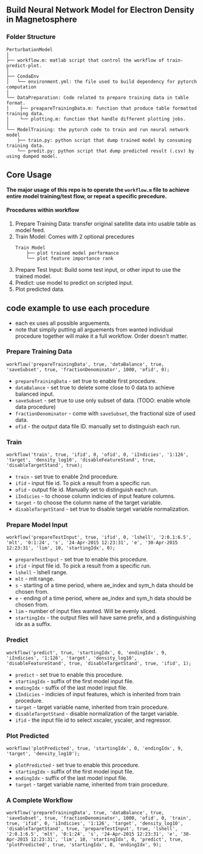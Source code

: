 ## Build Neural Network Model for Electron Density in Magnetosphere

### Folder Structure
```
PerturbationModel
│
├── workflow.m: matlab script that control the workflow of train-predict-plot.
│
├── CondaEnv
│   └── environment.yml: the file used to build dependency for pytorch computation
│
└── DataPreparation: Code related to prepare training data in table format.
│    ├── preapareTrainingData.m: function that produce table formatted training data.
│    └── plotting.m: function that handle different plotting jobs.
│
└── ModelTraining: the pytorch code to train and run neural network model
    ├── train.py: python script that dump trained model by consuming training data.
    └── predit.py: python script that dump predicted result (.csv) by using dumped model.
```

## Core Usage
**The major usage of this repo is to operate the `workflow.m` file to achieve entire model training/test flow, or repeat a specific precedure.**

#### Procedures within workflow
1. Prepare Training Data: transfer original satellite data into usable table as model feed.
2. Train Model: Comes with 2 optional precedures
    ```
    Train Model
        ├── plot trained model performance
        └── plot feature importance rank
    ```
3. Prepare Test Input: Build some test input, or other input to use the trained model.
4. Predict: use model to predict on scripted input.
5. Plot predicted data.

## code example to use each procedure
- each ex uses all possible arguements.
- note that simpily putting all arguements from wanted individual procedure together will make it a full workflow. Order doesn't matter.

### Prepare Training Data
```
workflow('prepareTrainingData', true, 'dataBalance', true, 'saveSubset', true, 'fractionDenominator', 1000, 'ofid', 0);
```
- `prepareTrainingData` - set true to enable first procedure.
- `dataBalance` - set true to delete some close to 0 data to achieve balanced input.
- `saveSubset` - set true to use only subset of data. (TODO: enable whole data procedure)
- `fractionDenominator` - come with `saveSubset`, the fractional size of used data.
- `ofid` - the output data file ID. manually set to distinguish each run.

### Train
```
workflow('train', true, 'ifid', 0, 'ofid', 0, 'iIndicies', '1:126', 'target', 'density_log10', 'disableFeatureStand', true, 'disableTargetStand', true);
```
- `train` - set true to enable 2nd procedure.
- `ifid` - input file id. To pick a result from a specific run.
- `ofid` - output file id. Manually set to distinguish each run.
- `iIndicies` - to choose column indicies of input feature columns.
- `target` - to choose the column name of the target variable.
- `disableTargetStand` - set true to disable target variable normalization.

### Prepare Model Input
```
workflow('prepareTestInput', true, 'ifid', 0, 'lshell', '2:0.1:6.5', 'mlt', '0:1:24', 's', '24-Apr-2015 12:23:31', 'e', '30-Apr-2015 12:23:31', 'lim', 10, 'startingIdx', 0);
```
- `prepareTestInput` - set true to enable this procedure.
- `ifid` - input file id. To pick a result from a specific run.
- `lshell` - lshell range.
- `mlt` - mlt range.
- `s` - starting of a time period, where ae_index and sym_h data should be chosen from.
- `e` - ending of a time period, where ae_index and sym_h data should be chosen from.
- `lim` - number of input files wanted. Will be evenly sliced.
- `startingIdx` - the output files will have same prefix, and a distinguishing idx as a suffix.

### Predict
```
workflow('predict', true, 'startingIdx', 0, 'endingIdx', 9, 'iIndicies', '1:126', 'target', 'density_log10', 'disableFeatureStand', true, 'disableTargetStand', true, 'ifid', 1);
```
- `predict` - set true to enable this procedure.
- `startingIdx` - suffix of the first model input file.
- `endingIdx` - suffix of the last model input file.
- `iIndicies` - indicies of input features, which is inherited from train procedure.
- `target` - target variable name, inherited from train procedure.
- `disableTargetStand` - disable normalization of the target variable.
- `ifid` - the input file id to select xscaler, yscaler, and regressor.

### Plot Predicted
```
workflow('plotPredicted', true, 'startingIdx', 0, 'endingIdx', 9, 'target', 'density_log10');
```
- `plotPredicted` - set true to enable this procedure.
- `startingIdx` - suffix of the first model input file.
- `endingIdx` - suffix of the last model input file.
- `target` - target variable name, inherited from train procedure.

### A Complete Workflow
```
workflow('prepareTrainingData', true, 'dataBalance', true, 'saveSubset', true, 'fractionDenominator', 1000, 'ofid', 0, 'train', true, 'ifid', 0, 'iIndicies', '1:126', 'target', 'density_log10', 'disableTargetStand', true, 'prepareTestInput', true, 'lshell', '2:0.1:6.5', 'mlt', '0:1:24', 's', '24-Apr-2015 12:23:31', 'e', '30-Apr-2015 12:23:31', 'lim', 10, 'startingIdx', 0, 'predict', true, 'plotPredicted', true, 'startingIdx', 0, 'endingIdx', 9);
```